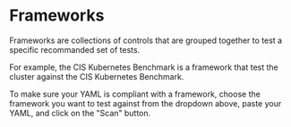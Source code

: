 # Frameworks
Frameworks are collections of controls that are grouped together to test a specific recommanded set of tests.

For example, the CIS Kubernetes Benchmark is a framework that test the cluster against the CIS Kubernetes Benchmark.

To make sure your YAML is compliant with a framework, choose the framework you want to test against from the dropdown above, paste your YAML, and click on the "Scan" button.